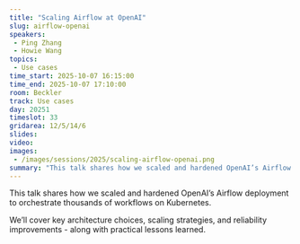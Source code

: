 ```yaml
---
title: "Scaling Airflow at OpenAI"
slug: airflow-openai
speakers:
 - Ping Zhang
 - Howie Wang
topics:
 - Use cases
time_start: 2025-10-07 16:15:00
time_end: 2025-10-07 17:10:00
room: Beckler
track: Use cases
day: 20251
timeslot: 33
gridarea: 12/5/14/6
slides:
video: 
images:
 - /images/sessions/2025/scaling-airflow-openai.png
summary: "This talk shares how we scaled and hardened OpenAI’s Airflow deployment to orchestrate thousands of workflows on Kubernetes."
---
```


This talk shares how we scaled and hardened OpenAI’s Airflow deployment to orchestrate thousands of workflows on Kubernetes.

We’ll cover key architecture choices, scaling strategies, and reliability improvements - along with practical lessons learned.

